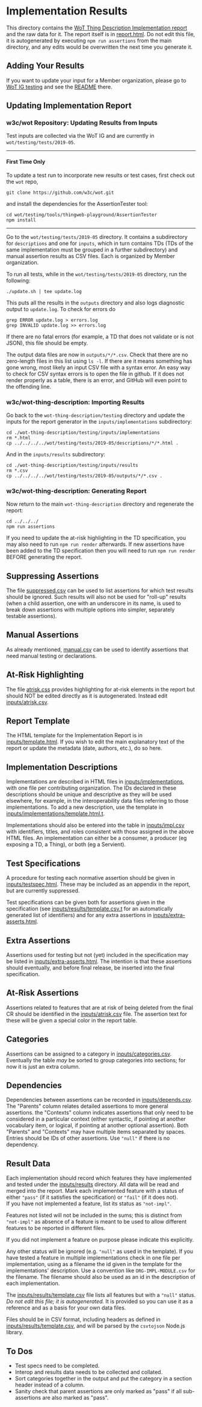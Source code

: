 # Implementation Results
This directory contains the
[WoT Thing Description Implementation report](https://w3c.github.io/wot-thing-description/testing/report.html)
and the raw data for it.
The report itself is in [report.html](report.html).
Do not edit this file,
it is autogenerated by executing `npm run assertions` from the main directory,
and any edits would be overwritten the next time you generate it.

## Adding Your Results

If you want to update your input for a Member organization, please go to [WoT IG testing](https://github.com/w3c/wot/tree/master/testing/tests/2019-05) and see the [README](https://github.com/w3c/wot/blob/master/testing/tests/2019-05/README.md) there.

## Updating Implementation Report

### w3c/wot Repository: Updating Results from Inputs

Test inputs are collected via the WoT IG and are currently in `wot/testing/tests/2019-05`.

---

#### First Time Only
To update a test run to incorporate new results or test cases, first check out the `wot` repo,
```
git clone https://github.com/w3c/wot.git
```
and install the dependencies for the AssertionTester tool:
```
cd wot/testing/tools/thingweb-playground/AssertionTester
npm install
```

---

Go to the `wot/testing/tests/2019-05` directory.
It contains a subdirectory for `descriptions` and one for `inputs`, which in turn contains TDs (TDs of the same implementation must be grouped in a further subdirectory) and manual assertion results as CSV files.
Each is organized by Member organization.

To run all tests, while in the `wot/testing/tests/2019-05` directory,
run the following:
```
./update.sh | tee update.log
```
This puts all the results in the `outputs` directory and also logs
diagnostic output to `update.log`.  To check for errors do
```
grep ERROR update.log > errors.log
grep INVALID update.log >> errors.log
```
If there are no fatal errors (for example, a TD that does not validate or
is not JSON), this file should be empty.

The output data files are now in `outputs/*/*.csv`.
Check that there are no zero-length files in this list using `ls -l`.
If there are it means something has gone wrong, most likely an input
CSV file with a syntax error. An easy way to check for CSV syntax errors
is to open the file in github. If it does not render properly as a table,
there is an error, and GitHub will even point to the offending line.

### w3c/wot-thing-description: Importing Results

Go back to the `wot-thing-description/testing` directory and update the
inputs for the report generator in the `inputs/implementations` subdirectory:
```
cd ./wot-thing-description/testing/inputs/implementations
rm *.html
cp ../../../../wot/testing/tests/2019-05/descriptions/*/*.html .
```
And in the `inputs/results` subdirectory:
```
cd ./wot-thing-description/testing/inputs/results
rm *.csv
cp ../../../../wot/testing/tests/2019-05/outputs/*/*.csv .
```

### w3c/wot-thing-description: Generating Report

Now return to the main `wot-thing-description` directory and regenerate the report:
```
cd ../../../
npm run assertions
```

If you need to update the at-risk highlighting in the TD specification,
you may also need to
run `npm run render` afterwards.
If new assertions have been added to the
TD specification then you will need to run `npm run render` BEFORE generating
the report.

## Suppressing Assertions
The file
[suppressed.csv](suppressed.csv)
can be used to list assertions for which
test results should be ignored.  Such results will also not be used for
"roll-up" results (when a child assertion, one with an underscore in its
name, is used to break down assertions with multiple options into simpler,
separately testable assertions).

## Manual Assertions
As already mentioned,
[manual.csv](manual.csv)
can be used to identify assertions that need
manual testing or declarations.

## At-Risk Highlighting
The file
[atrisk.css](atrisk.css) provides highlighting for at-risk elements in
the report but should NOT be edited directly as it is autogenerated.
Instead edit 
[inputs/atrisk.csv](inputs/atrisk.csv).

## Report Template 
The HTML template for the Implementation Report is in 
[inputs/template.html](inputs/template.html).
If you wish to edit the main explanatory text of the report or
update the metadata (date, authors, etc.), do so here.

## Implementation Descriptions
Implementations are described in HTML files in
[inputs/implementations](inputs/implementations), with one
file per contributing organization.
The IDs declared in these descriptions should be unique and 
descriptive as they will be used elsewhere, for example, 
in the interoperability data files referring to those implementations.
To add a new description, use the template in 
[inputs/implementations/template.html.t](inputs/implementations/template.html.t).

Implementations should also be entered into the table
in [inputs/impl.csv](inputs/impl.csv) with identifiers, titles, and roles
consistent with those assigned in the above HTML files.
An implementation can either be a consumer,
a producer (eg exposing a TD, a Thing), or both (eg a Servient).

## Test Specifications
A procedure for testing each normative assertion should be given in
[inputs/testspec.html](inputs/testspec.html).
These may be included as an appendix in the report,
but are currently suppressed.

Test specifications can be given both for
assertions given in the specification 
(see [inputs/results/template.csv.t](inputs/results/template.csv.t) 
for an automatically
generated list of identifiers) and for any extra assertions in 
[inputs/extra-asserts.html](inputs/extra-asserts.html).

## Extra Assertions
Assertions used for testing but not (yet) included in the specification
may be listed in 
[inputs/extra-asserts.html](inputs/extra-asserts.html).
The intention is that these assertions should
eventually, and before final release, be inserted into the final specification.

## At-Risk Assertions
Assertions related to features that are at risk of being deleted from the final
CR should be identified in the [inputs/atrisk.csv](inputs/atrisk.csv) file.
The assertion text for these will be given a special color in the report table.

## Categories
Assertions can be assigned to a category in
[inputs/categories.csv](inputs/categories.csv).
Eventually the table _may_ be sorted to group categories
into sections; for now it is just an extra column.

## Dependencies
Dependencies between assertions can be recorded in
[inputs/depends.csv](inputs/depends.csv).  
The "Parents" column relates detailed assertions to more general assertions.
the "Contexts" column indicates assertions that only need to be considered in
a particular context (either syntactic, if pointing at another vocabulary item,
or logical, if pointing at another optional assertion).
Both "Parents" and "Contexts" may have multiple items separated by spaces.
Entries should be IDs of other assertions.
Use `"null"` if there is no dependency.

## Result Data
Each implementation should record
which features they have implemented and tested under the 
[inputs/results](inputs/results) directory.
All data will be read and merged into the report.
Mark each implemented feature with a status of either 
`"pass"` (if it satisfies the specification)
or 
`"fail"` (if it does not).  
If you have not implemented a feature, list its status as `"not-impl"`.

Features not listed will not be included in the sums; this is 
distinct from `"not-impl"` as absence of a feature is meant to be used
to allow different features to be reported in different files.

If you did not implement a feature on purpose please indicate this explicitly.

Any other status will be ignored (e.g. `"null"` as used in the template).
If you have tested a feature in multiple
implementations check in one file per implementation, using as a filename
the id given in the template for the implementations' description.
Use a convention
like `ORG-IMPL-MODULE.csv` for the filename.
The filename should also be used as an id in the 
description of each implementation.

The [inputs/results/template.csv](inputs/results/template.csv) 
file lists all features but with a `"null"` status.
*Do not edit this file; it is autogenerated.*
It is provided so
you can use it as a reference and as a basis for your own data files.

Files should be in CSV format, including headers as defined in 
[inputs/results/template.csv](results/tempate.csv),
and will be parsed by the `csvtojson` Node.js library.

## To Dos
* Test specs need to be completed.
* Interop and results data needs to be collected and collated.
* Sort categories together in the output and put the category in a section header instead of a column.
* Sanity check that parent assertions are only marked as "pass" if all sub-assertions are also marked as "pass".

